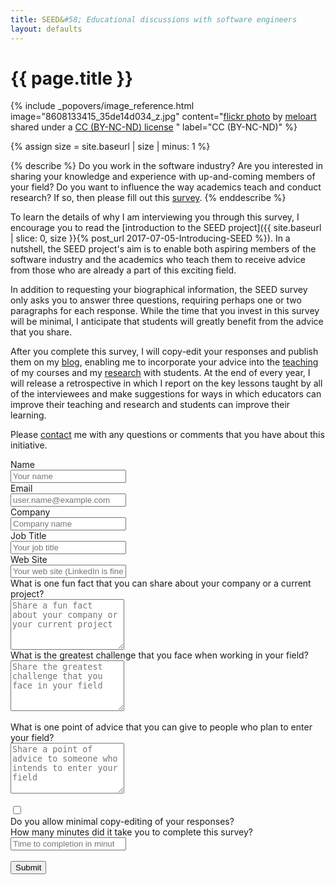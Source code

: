 ```yaml
---
title: SEED&#58; Educational discussions with software engineers
layout: defaults
---
```


# {{ page.title }}

<!-- Include header image -->
{% include _popovers/image_reference.html image="8608133415_35de14d034_z.jpg" content="<a title='SEED PODS' href='https://flickr.com/photos/meloart/8608133415'>flickr photo</a> by <a href='https://flickr.com/people/meloart'>meloart</a> shared under a <a href='https://creativecommons.org/licenses/by-nc-nd/2.0/'>CC (BY-NC-ND) license</a> </small>" label="CC (BY-NC-ND)" %}

{% assign size = site.baseurl | size | minus: 1 %}

{% describe %}
Do you work in the software industry? Are you interested in sharing your knowledge and experience with up-and-coming
members of your field? Do you want to influence the way academics teach and conduct research? If so, then please fill
out this <a href="#seedsurvey">survey</a>.
{% enddescribe %}

To learn the details of why I am interviewing you through this survey, I
encourage you to read the [introduction to the SEED project]({{ site.baseurl |
slice: 0, size }}{% post_url 2017-07-05-Introducing-SEED %}). In a nutshell, the
SEED project's aim is to enable both aspiring members of the software industry
and the academics who teach them to receive advice from those who are already a
part of this exciting field.

In addition to requesting your biographical information, the SEED survey only
asks you to answer three questions, requiring perhaps one or two paragraphs for
each response. While the time that you invest in this survey will be minimal, I
anticipate that students will greatly benefit from the advice that you share.

After you complete this survey, I will copy-edit your responses and publish them
on my [blog]({{site.baseurl}}blog/), enabling me to incorporate your advice into
the [teaching]({{site.baseurl}}teaching/) of my courses and my
[research]({{site.baseurl}}research/)  with students. At the end of every year,
I will release a retrospective in which I report on the key lessons taught by
all of the interviewees and make suggestions for ways in which educators can
improve their teaching and research and students can improve their learning.

Please [contact]({{site.baseurl}}contact/) me with any questions or comments
that you have about this initiative.

<a name="seedsurvey"></a>

<form name="seedsurvey" method="POST" action="/seedthanks/" netlify-honeypot="bot-field" netlify>

  <!-- Request the name -->
  <div class="form-group">
    <label for="name">Name</label>
    <div class="row">
      <div class="col">
        <input type="text" class="form-control" name="name" id="name" placeholder="Your name" required>
      </div>
    </div>
  </div>

  <!-- Request the email -->
  <div class="form-group">
    <label for="reply_to">Email</label>
    <div class="row">
      <div class="col">
        <input type="email" class="form-control" name="reply_to" id="reply_to" placeholder="user.name@example.com" required>
      </div>
    </div>
  </div>

  <!-- Request the company -->
  <div class="form-group">
    <label for="company_name">Company</label>
    <div class="row">
      <div class="col">
        <input type="text" class="form-control" name="company_name" id="company_name" placeholder="Company name" required>
      </div>
    </div>
  </div>

  <!-- Request the job title -->
  <div class="form-group">
    <label for="title_name">Job Title</label>
    <div class="row">
      <div class="col">
        <input type="text" class="form-control" name="title_name" id="title_name" placeholder="Your job title" required>
      </div>
    </div>
  </div>

  <!-- Request the web site -->
  <div class="form-group">
    <label for="web_site">Web Site</label>
    <div class="row">
      <div class="col">
        <input type="url" class="form-control" name="web_site" id="web_site" placeholder="Your web site (LinkedIn is fine)" required>
      </div>
    </div>
  </div>

  <!-- Request the fun fact about the company -->
  <div class="form-group">
    <label for="question_fact">What is one fun fact that you can share about your company or a current project?</label>
    <div class="row">
      <div class="col">
        <textarea type="text" class="form-control" name="question_fact" id="question_fact" rows="5" placeholder="Share a fun fact about your company or your current project" required/></textarea>
      </div>
    </div>
  </div>

  <div class="form-group has-feedback">
    <label for="question_challenge">What is the greatest challenge that you face when working in your field?</label>
    <div class="row">
      <div class="col-sm-7">
        <textarea type="text" class="form-control" name="question_challenge" id="question_challenge" rows="5" placeholder="Share the greatest challenge that you face in your field" data-required-error="Please fill out this field" required></textarea>
      </div>
      <div class="col-sm-5">
        <div class="help-block with-errors">&nbsp;</div>
      </div>
    </div>
  </div>

  <div class="form-group has-feedback">
    <label for="question_advice">What is one point of advice that you can give to people who plan to enter your field?</label>
    <div class="row">
      <div class="col-sm-7">
        <textarea type="text" class="form-control" name="question_advice" id="question_advice" rows="5" placeholder="Share a point of advice to someone who intends to enter your field" data-required-error="Please fill out this field" required></textarea>
      </div>
      <div class="col-sm-5">
        <div class="help-block with-errors">&nbsp;</div>
      </div>
    </div>
  </div>

  <div class="form-group has-feedback">
    <div class="row">
      <div class="col-xs-1">
        <div class="checkbox">
          <input type="checkbox" name="copyedit" id="copyedit">
        </div>
      </div>
      <div class="col-xs-11">
        <label for="copyedit">Do you allow minimal copy-editing of your responses?</label>
      </div>
    </div>
  </div>

  <div class="form-group has-feedback">
    <label for="time">How many minutes did it take you to complete this survey?</label>
    <div class="row">
      <div class="col-sm-6">
        <input type="number" class="form-control" name="time" id="time" min=1 step=1 placeholder="Time to completion in minutes" data-error="Please enter a whole number of minutes" required/>
      </div>
      <div class="col-sm-6">
        <div class="help-block with-errors">&nbsp;</div>
      </div>
    </div>
  </div>

  <div class="form-group">
    <button type="submit" class="btn btn-info">Submit</button>
    <input type="hidden" name="redirect_to" value="http://www.cs.allegheny.edu/sites/gkapfham/seedthanks/"/>
    <input type="hidden" name="_subject" value="Submission to the SEED Project"/>
    <input type="hidden" name="_format" value="plain"/>
  </div>

</form>
